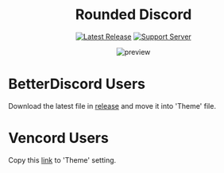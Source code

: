 <div align="center">
  
# Rounded Discord           

  [![Latest Release](https://img.shields.io/github/v/release/MarkChan0225/RoundedDiscord?color=gree&label=release&style=for-the-badge)](https://github.com/MarkChan0225/RoundedDiscord/releases/latest)
  [![Support Server](https://img.shields.io/discord/1120929009329524849?color=5865F2&labelColor=white&label=Support%20Server&logo=Discord&style=for-the-badge)](https://discord.gg/98gAY7v6y7)

![preview](https://markchan0225.github.io/RoundedDiscord/src/preview.png)
</div>

# BetterDiscord Users
Download the latest file in [release](https://github.com/MarkChan0225/RoundedDiscord/releases/latest) and move it into 'Theme' file.

# Vencord Users
Copy this [link](https://markchan0225.github.io/RoundedDiscord/RoundedDiscord.theme.css) to 'Theme' setting.
